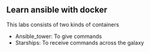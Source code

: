 ## Learn ansible with docker

This labs consists of two kinds of containers

 * Ansible_tower: To give commands
 * Starships: To receive commands across the galaxy
